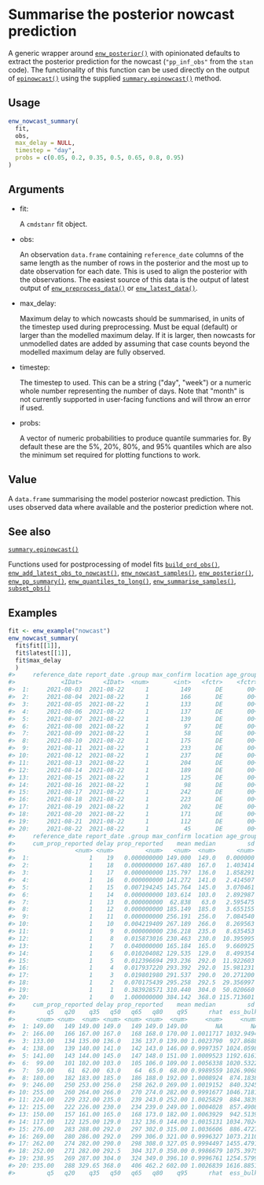 # Summarise the posterior nowcast prediction

A generic wrapper around
[`enw_posterior()`](https://package.epinowcast.org/dev/reference/enw_posterior.md)
with opinionated defaults to extract the posterior prediction for the
nowcast (`"pp_inf_obs"` from the `stan` code). The functionality of this
function can be used directly on the output of
[`epinowcast()`](https://package.epinowcast.org/dev/reference/epinowcast.md)
using the supplied
[`summary.epinowcast()`](https://package.epinowcast.org/dev/reference/summary.epinowcast.md)
method.

## Usage

``` r
enw_nowcast_summary(
  fit,
  obs,
  max_delay = NULL,
  timestep = "day",
  probs = c(0.05, 0.2, 0.35, 0.5, 0.65, 0.8, 0.95)
)
```

## Arguments

- fit:

  A `cmdstanr` fit object.

- obs:

  An observation `data.frame` containing `reference_date` columns of the
  same length as the number of rows in the posterior and the most up to
  date observation for each date. This is used to align the posterior
  with the observations. The easiest source of this data is the output
  of latest output of
  [`enw_preprocess_data()`](https://package.epinowcast.org/dev/reference/enw_preprocess_data.md)
  or
  [`enw_latest_data()`](https://package.epinowcast.org/dev/reference/enw_latest_data.md).

- max_delay:

  Maximum delay to which nowcasts should be summarised, in units of the
  timestep used during preprocessing. Must be equal (default) or larger
  than the modelled maximum delay. If it is larger, then nowcasts for
  unmodelled dates are added by assuming that case counts beyond the
  modelled maximum delay are fully observed.

- timestep:

  The timestep to used. This can be a string ("day", "week") or a
  numeric whole number representing the number of days. Note that
  "month" is not currently supported in user-facing functions and will
  throw an error if used.

- probs:

  A vector of numeric probabilities to produce quantile summaries for.
  By default these are the 5%, 20%, 80%, and 95% quantiles which are
  also the minimum set required for plotting functions to work.

## Value

A `data.frame` summarising the model posterior nowcast prediction. This
uses observed data where available and the posterior prediction where
not.

## See also

[`summary.epinowcast()`](https://package.epinowcast.org/dev/reference/summary.epinowcast.md)

Functions used for postprocessing of model fits
[`build_ord_obs()`](https://package.epinowcast.org/dev/reference/build_ord_obs.md),
[`enw_add_latest_obs_to_nowcast()`](https://package.epinowcast.org/dev/reference/enw_add_latest_obs_to_nowcast.md),
[`enw_nowcast_samples()`](https://package.epinowcast.org/dev/reference/enw_nowcast_samples.md),
[`enw_posterior()`](https://package.epinowcast.org/dev/reference/enw_posterior.md),
[`enw_pp_summary()`](https://package.epinowcast.org/dev/reference/enw_pp_summary.md),
[`enw_quantiles_to_long()`](https://package.epinowcast.org/dev/reference/enw_quantiles_to_long.md),
[`enw_summarise_samples()`](https://package.epinowcast.org/dev/reference/enw_summarise_samples.md),
[`subset_obs()`](https://package.epinowcast.org/dev/reference/subset_obs.md)

## Examples

``` r
fit <- enw_example("nowcast")
enw_nowcast_summary(
  fit$fit[[1]],
  fit$latest[[1]],
  fit$max_delay
  )
#>     reference_date report_date .group max_confirm location age_group confirm
#>             <IDat>      <IDat>  <num>       <int>   <fctr>    <fctr>   <int>
#>  1:     2021-08-03  2021-08-22      1         149       DE       00+     149
#>  2:     2021-08-04  2021-08-22      1         166       DE       00+     166
#>  3:     2021-08-05  2021-08-22      1         133       DE       00+     133
#>  4:     2021-08-06  2021-08-22      1         137       DE       00+     137
#>  5:     2021-08-07  2021-08-22      1         139       DE       00+     139
#>  6:     2021-08-08  2021-08-22      1          97       DE       00+      97
#>  7:     2021-08-09  2021-08-22      1          58       DE       00+      58
#>  8:     2021-08-10  2021-08-22      1         175       DE       00+     175
#>  9:     2021-08-11  2021-08-22      1         233       DE       00+     233
#> 10:     2021-08-12  2021-08-22      1         237       DE       00+     237
#> 11:     2021-08-13  2021-08-22      1         204       DE       00+     204
#> 12:     2021-08-14  2021-08-22      1         189       DE       00+     189
#> 13:     2021-08-15  2021-08-22      1         125       DE       00+     125
#> 14:     2021-08-16  2021-08-22      1          98       DE       00+      98
#> 15:     2021-08-17  2021-08-22      1         242       DE       00+     242
#> 16:     2021-08-18  2021-08-22      1         223       DE       00+     223
#> 17:     2021-08-19  2021-08-22      1         202       DE       00+     202
#> 18:     2021-08-20  2021-08-22      1         171       DE       00+     171
#> 19:     2021-08-21  2021-08-22      1         112       DE       00+     112
#> 20:     2021-08-22  2021-08-22      1          45       DE       00+      45
#>     reference_date report_date .group max_confirm location age_group confirm
#>     cum_prop_reported delay prop_reported    mean median         sd     mad
#>                 <num> <num>         <num>   <num>  <num>      <num>   <num>
#>  1:                 1    19   0.000000000 149.000  149.0   0.000000  0.0000
#>  2:                 1    18   0.000000000 167.480  167.0   1.403414  1.4826
#>  3:                 1    17   0.000000000 135.797  136.0   1.858291  1.4826
#>  4:                 1    16   0.000000000 141.272  141.0   2.414507  2.9652
#>  5:                 1    15   0.007194245 145.764  145.0   3.070461  2.9652
#>  6:                 1    14   0.000000000 103.614  103.0   2.892987  2.9652
#>  7:                 1    13   0.000000000  62.838   63.0   2.595475  2.9652
#>  8:                 1    12   0.000000000 185.149  185.0   3.655155  2.9652
#>  9:                 1    11   0.000000000 256.191  256.0   7.084540  7.4130
#> 10:                 1    10   0.004219409 267.189  266.0   8.269563  7.4130
#> 11:                 1     9   0.000000000 236.218  235.0   8.635453  8.8956
#> 12:                 1     8   0.015873016 230.463  230.0  10.395995 10.3782
#> 13:                 1     7   0.040000000 165.184  165.0   9.660925  8.8956
#> 14:                 1     6   0.010204082 129.535  129.0   8.499354  8.8956
#> 15:                 1     5   0.012396694 293.236  292.0  11.922603 11.8608
#> 16:                 1     4   0.017937220 293.392  292.0  15.981231 14.8260
#> 17:                 1     3   0.019801980 291.537  290.0  20.271200 20.7564
#> 18:                 1     2   0.070175439 295.258  292.5  29.356997 27.4281
#> 19:                 1     1   0.383928571 310.440  304.0  50.020660 47.4432
#> 20:                 1     0   1.000000000 384.142  368.0 115.713601 97.8516
#>     cum_prop_reported delay prop_reported    mean median         sd     mad
#>         q5   q20    q35   q50   q65   q80    q95      rhat  ess_bulk  ess_tail
#>      <num> <num>  <num> <num> <num> <num>  <num>     <num>     <num>     <num>
#>  1: 149.00   149 149.00 149.0   149 149.0 149.00        NA        NA        NA
#>  2: 166.00   166 167.00 167.0   168 168.0 170.00 1.0011717 1032.9494 1005.1434
#>  3: 133.00   134 135.00 136.0   136 137.0 139.00 1.0023790  927.8688  880.2070
#>  4: 138.00   139 140.00 141.0   142 143.0 146.00 0.9997357 1024.0598  943.1194
#>  5: 141.00   143 144.00 145.0   147 148.0 151.00 1.0009523 1192.6161  903.2221
#>  6:  99.00   101 102.00 103.0   105 106.0 109.00 1.0056338 1020.5322 1049.4998
#>  7:  59.00    61  62.00  63.0    64  65.0  68.00 0.9989559 1026.9068  976.3448
#>  8: 180.00   182 183.00 185.0   186 188.0 192.00 1.0008924  874.1838  752.9787
#>  9: 246.00   250 253.00 256.0   258 262.0 269.00 1.0019152  840.3245  950.3159
#> 10: 255.00   260 264.00 266.0   270 274.0 282.00 0.9991677 1046.7181  969.9759
#> 11: 224.00   229 232.00 235.0   239 243.0 252.00 1.0025829  884.3839  943.4474
#> 12: 215.00   222 226.00 230.0   234 239.0 249.00 1.0004028  857.4908  808.3249
#> 13: 150.00   157 161.00 165.0   168 173.0 182.00 1.0063929  942.5139  877.8069
#> 14: 117.00   122 125.00 129.0   132 136.0 144.00 1.0015131 1034.7024  934.5488
#> 15: 276.00   283 288.00 292.0   297 302.0 315.00 1.0036606  886.4727  919.5960
#> 16: 269.00   280 286.00 292.0   299 306.0 321.00 0.9996327 1073.2110 1004.6946
#> 17: 262.00   274 282.00 290.0   298 308.0 327.05 0.9994497 1455.4791 1067.2793
#> 18: 252.00   271 282.00 292.5   304 317.0 350.00 0.9986679 1075.3975  898.2947
#> 19: 238.95   269 287.00 304.0   324 349.0 396.10 0.9996761 1254.5799  923.0215
#> 20: 235.00   288 329.65 368.0   406 462.2 602.00 1.0026839 1616.8851  595.4893
#>         q5   q20    q35   q50   q65   q80    q95      rhat  ess_bulk  ess_tail
```
